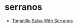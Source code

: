 # serranos

 * [Tomatillo Salsa With Serranos](../index/t/tomatillo-salsa-with-serranos-51235330.json)
